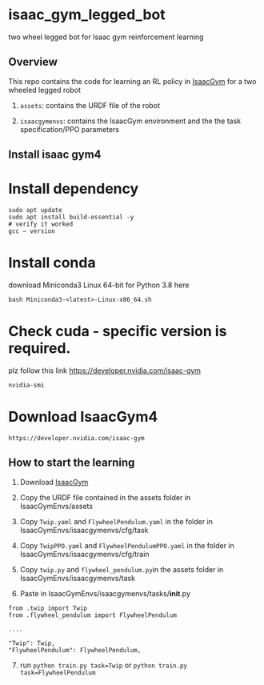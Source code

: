 # isaac_gym_legged_bot
two wheel legged bot for Isaac gym reinforcement learning

## Overview
This repo contains the code for learning an RL policy in [IsaacGym](https://github.com/NVIDIA-Omniverse/IsaacGymEnvs) for a two wheeled legged robot

1. ```assets```: contains the URDF file of the robot

2. ```isaacgymenvs```: contains the IsaacGym environment and the the task specification/PPO parameters


## Install isaac gym4
# Install dependency
```
sudo apt update
sudo apt install build-essential -y
# verify it worked
gcc — version
```
# Install conda
download Miniconda3 Linux 64-bit for Python 3.8 here
```
bash Miniconda3-<latest>-Linux-x86_64.sh
```
# Check cuda - specific version is required.
plz follow this link 
https://developer.nvidia.com/isaac-gym
```
nvidia-smi
```
# Download IsaacGym4
```
https://developer.nvidia.com/isaac-gym
```

## How to start the learning
1. Download [IsaacGym](https://github.com/NVIDIA-Omniverse/IsaacGymEnvs)

2. Copy the URDF file contained in the assets folder in IsaacGymEnvs/assets

3. Copy ```Twip.yaml``` and ```FlywheelPendulum.yaml``` in the folder in IsaacGymEnvs/isaacgymenvs/cfg/task

4. Copy ```TwipPPO.yaml``` and ```FlywheelPendulumPPO.yaml``` in the folder in IsaacGymEnvs/isaacgymenvs/cfg/train

5. Copy ```twip.py``` and ```flywheel_pendulum.py```in the assets folder in IsaacGymEnvs/isaacgymenvs/task

6. Paste in IsaacGymEnvs/isaacgymenvs/tasks/__init__.py 
```
from .twip import Twip
from .flywheel_pendulum import FlywheelPendulum

....

"Twip": Twip,
"FlywheelPendulum": FlywheelPendulum,
```

7. run ```python train.py task=Twip``` or ```python train.py task=FlywheelPendulum```


